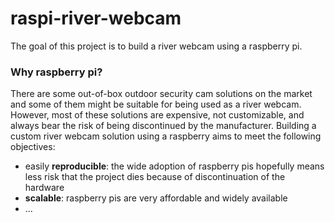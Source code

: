 # raspi-river-webcam

The goal of this project is to build a river webcam using a raspberry pi.

### Why raspberry pi?

There are some out-of-box outdoor security cam solutions on the market and some of them might be suitable for being used as a river webcam. However, most of these solutions are expensive, not customizable, and always bear the risk of being discontinued by the manufacturer. Building a custom river webcam solution using a raspberry aims to meet the following objectives:
* easily **reproducible**: the wide adoption of raspberry pis hopefully means less risk that the project dies because of discontinuation of the hardware 
* **scalable**: raspberry pis are very affordable and widely available
* ...

